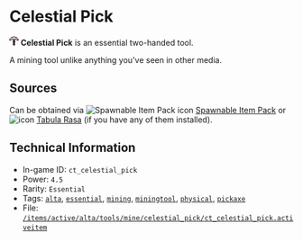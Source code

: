 # Celestial Pick

<img src="https://raw.githubusercontent.com/Ceterai/Enternia/main/items/active/alta/tools/mine/celestial_pick/icon.png" alt="Celestial Pick icon" loading="lazy" height="16px" width="auto" /> **Celestial Pick** is an essential two-handed tool.

A mining tool unlike anything you've seen in other media.

## Sources

Can be obtained via <img src="https://raw.githubusercontent.com/Silverfeelin/Starbound-SpawnableItemPack/master/interface/sip/iconSmall.png" alt="Spawnable Item Pack icon" width="18" height="14"/> [Spawnable Item Pack](https://steamcommunity.com/sharedfiles/filedetails/?id=733665104) or <img src="https://steamuserimages-a.akamaihd.net/ugc/263843960696222713/3EC9A7C005541F7D577EBCB8C5736B4EFC9973D6/" alt="icon" width="8" height="12"/> [Tabula Rasa](https://community.playstarbound.com/resources/the-tabula-rasa.3222/) (if you have any of them installed).

## Technical Information

- In-game ID: `ct_celestial_pick`
- Power: `4.5`
- Rarity: `Essential`
- Tags: [`alta`](https://ceterai.github.io/MyEnternia/Wiki/Tags/Alta), [`essential`](https://ceterai.github.io/MyEnternia/Wiki/Tags/Essential), [`mining`](https://ceterai.github.io/MyEnternia/Wiki/Tags/Mining), [`miningtool`](https://ceterai.github.io/MyEnternia/Wiki/Tags/Miningtool), [`physical`](https://ceterai.github.io/MyEnternia/Wiki/Tags/Physical), [`pickaxe`](https://ceterai.github.io/MyEnternia/Wiki/Tags/Pickaxe)
- File: [`/items/active/alta/tools/mine/celestial_pick/ct_celestial_pick.activeitem`](https://github.com/Ceterai/Enternia/blob/main/items/active/alta/tools/mine/celestial_pick/ct_celestial_pick.activeitem)
